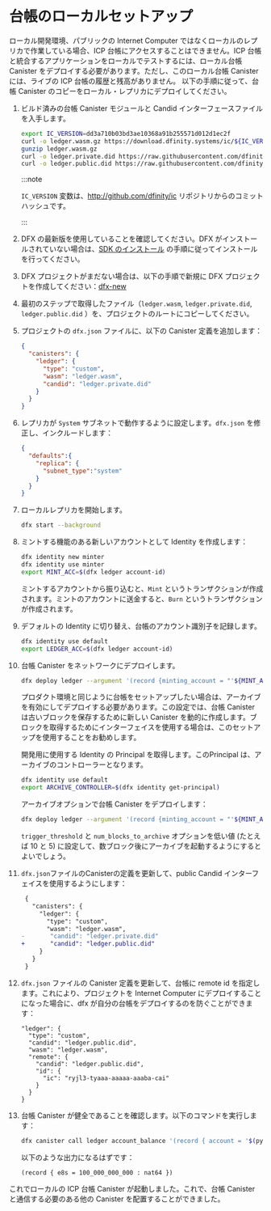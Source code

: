 # 台帳のローカルセットアップ

ローカル開発環境、パブリックの Internet Computer ではなくローカルのレプリカで作業している場合、ICP 台帳にアクセスすることはできません。ICP 台帳と統合するアプリケーションをローカルでテストするには、ローカル台帳 Canister をデプロイする必要があります。ただし、このローカル台帳 Canister には、ライブの ICP 台帳の履歴と残高がありません。
以下の手順に従って、台帳 Canister のコピーをローカル・レプリカにデプロイしてください。

1.  ビルド済みの台帳 Canister モジュールと Candid インターフェースファイルを入手します。

    ``` sh
    export IC_VERSION=dd3a710b03bd3ae10368a91b255571d012d1ec2f
    curl -o ledger.wasm.gz https://download.dfinity.systems/ic/${IC_VERSION}/canisters/ledger-canister_notify-method.wasm.gz
    gunzip ledger.wasm.gz
    curl -o ledger.private.did https://raw.githubusercontent.com/dfinity/ic/${IC_VERSION}/rs/rosetta-api/ledger.did
    curl -o ledger.public.did https://raw.githubusercontent.com/dfinity/ic/${IC_VERSION}/rs/rosetta-api/ledger_canister/ledger.did
    ```

    :::note

    `IC_VERSION` 変数は、<http://github.com/dfinity/ic> リポジトリからのコミットハッシュです。

    :::

2.  DFX の最新版を使用していることを確認してください。DFX がインストールされていない場合は、[SDK のインストール](../../build/install-upgrade-remove) の手順に従ってインストールを行ってください。

3.  DFX プロジェクトがまだない場合は、以下の手順で新規に DFX プロジェクトを作成してください：[dfx-new](../../../references/cli-reference/dfx-new.md)

4.  最初のステップで取得したファイル（`ledger.wasm`, `ledger.private.did`, `ledger.public.did` ）を、プロジェクトのルートにコピーしてください。

5.  プロジェクトの `dfx.json` ファイルに、以下の Canister 定義を追加します：

    ``` json
    {
      "canisters": {
        "ledger": {
          "type": "custom",
          "wasm": "ledger.wasm",
          "candid": "ledger.private.did"
        }
      }
    }
    ```

6. レプリカが `System` サブネットで動作するように設定します。`dfx.json` を修正し、インクルードします：
     ```json
     {
       "defaults":{
         "replica": {
           "subnet_type":"system"
         }
       }
     }
     ```

6.  ローカルレプリカを開始します。

    ``` sh
    dfx start --background
    ```

7.  ミントする機能のある新しいアカウントとして Identity を作成します：

    ``` sh
    dfx identity new minter
    dfx identity use minter
    export MINT_ACC=$(dfx ledger account-id)
    ```

    ミントするアカウントから振り込むと、`Mint` というトランザクションが作成されます。ミントのアカウントに送金すると、`Burn` というトランザクションが作成されます。

8.  デフォルトの Identity に切り替え、台帳のアカウント識別子を記録します。

    ``` sh
    dfx identity use default
    export LEDGER_ACC=$(dfx ledger account-id)
    ```

9.  台帳 Canister をネットワークにデプロイします。

    ``` sh
    dfx deploy ledger --argument '(record {minting_account = "'${MINT_ACC}'"; initial_values = vec { record { "'${LEDGER_ACC}'"; record { e8s=100_000_000_000 } }; }; send_whitelist = vec {}})'
    ```

    プロダクト環境と同じように台帳をセットアップしたい場合は、アーカイブを有効にしてデプロイする必要があります。この設定では、台帳 Canister は古いブロックを保存するために新しい Canister を動的に作成します。ブロックを取得するためにインターフェイスを使用する場合は、このセットアップを使用することをお勧めします。

    開発用に使用する Identity の Principal を取得します。このPrincipal は、アーカイブのコントローラーとなります。

    ``` sh
    dfx identity use default
    export ARCHIVE_CONTROLLER=$(dfx identity get-principal)
    ```

    アーカイブオプションで台帳 Canister をデプロイします：

    ``` sh
    dfx deploy ledger --argument '(record {minting_account = "'${MINT_ACC}'"; initial_values = vec { record { "'${LEDGER_ACC}'"; record { e8s=100_000_000_000 } }; }; send_whitelist = vec {}; archive_options = opt record { trigger_threshold = 2000; num_blocks_to_archive = 1000; controller_id = principal "'${ARCHIVE_CONTROLLER}'" }})'
    ```

    `trigger_threshold` と `num_blocks_to_archive` オプションを低い値 (たとえば 10 と 5) に設定して、数ブロック後にアーカイブを起動するようにするとよいでしょう。

10. `dfx.json`ファイルのCanisterの定義を更新して、public Candid インターフェイスを使用するようにします：

    ``` diff
     {
       "canisters": {
         "ledger": {
           "type": "custom",
           "wasm": "ledger.wasm",
    -       "candid": "ledger.private.did"
    +       "candid": "ledger.public.did"
         }
       }
     }
    ```

11. `dfx.json` ファイルの Canister 定義を更新して、台帳に remote id を指定します。これにより、プロジェクトを Internet Computer にデプロイすることになった場合に、dfx が自分の台帳をデプロイするのを防ぐことができます：

    ```
    "ledger": {
      "type": "custom",
      "candid": "ledger.public.did",
      "wasm": "ledger.wasm",
      "remote": {
        "candid": "ledger.public.did",
        "id": {
          "ic": "ryjl3-tyaaa-aaaaa-aaaba-cai"
        }
      }
    }
    ```

12. 台帳 Canister が健全であることを確認します。以下のコマンドを実行します：

    ``` sh
    dfx canister call ledger account_balance '(record { account = '$(python3 -c 'print("vec{" + ";".join([str(b) for b in bytes.fromhex("'$LEDGER_ACC'")]) + "}")')' })'
    ```

    以下のような出力になるはずです：

        (record { e8s = 100_000_000_000 : nat64 })

これでローカルの ICP 台帳 Canister が起動しました。これで、台帳 Canister と通信する必要のある他の Canister を配置することができました。

<!--
# Ledger Local Setup

If you are working in a local development environment, i.e with a local replica instead of the public Internet Computer, you can't access the ICP ledger. In order to test your application that integrates with the ICP ledger locally, you need to deploy a local ledger canister. However, this local ledger canister won't have the history and balances of the live ICP ledger.
Follow the steps below to deploy your copy of the ledger canister to a local replica.

1.  Get a pre-built Ledger canister module and Candid interface files.

    ``` sh
    export IC_VERSION=dd3a710b03bd3ae10368a91b255571d012d1ec2f
    curl -o ledger.wasm.gz https://download.dfinity.systems/ic/${IC_VERSION}/canisters/ledger-canister_notify-method.wasm.gz
    gunzip ledger.wasm.gz
    curl -o ledger.private.did https://raw.githubusercontent.com/dfinity/ic/${IC_VERSION}/rs/rosetta-api/ledger.did
    curl -o ledger.public.did https://raw.githubusercontent.com/dfinity/ic/${IC_VERSION}/rs/rosetta-api/ledger_canister/ledger.did
    ```

    :::note

    The `IC_VERSION` variable is a commit hash from the <http://github.com/dfinity/ic> repository.

    :::

2.  Make sure you use a recent version of DFX. If you don’t have DFX installed, follow instructions on the [Installing the SDK](../../build/install-upgrade-remove) section to install it.

3.  If you don’t have a DFX project yet, follow these instructions to create a new DFX project: [dfx-new](../../../references/cli-reference/dfx-new.md)

4.  Copy the file you obtained at the first step (`ledger.wasm`, `ledger.private.did`, `ledger.public.did`) into the root of your project.

5.  Add the following canister definition to the `dfx.json` file in your project:

    ``` json
    {
      "canisters": {
        "ledger": {
          "type": "custom",
          "wasm": "ledger.wasm",
          "candid": "ledger.private.did"
        }
      }
    }
    ```
    
6. Configure your replica to run a `System` subnet. Modify `dfx.json` to include:
     ```json
     {
       "defaults":{
         "replica": {
           "subnet_type":"system"
         }
       }
     }
     ```

6.  Start a local replica.

    ``` sh
    dfx start --background
    ```

7.  Create a new identity that will work as a minting account:

    ``` sh
    dfx identity new minter
    dfx identity use minter
    export MINT_ACC=$(dfx ledger account-id)
    ```

    Transfers from the minting account will create `Mint` transactions. Transfers to the minting account will create `Burn` transactions.

8.  Switch back to your default identity and record its ledger account identifier.

    ``` sh
    dfx identity use default
    export LEDGER_ACC=$(dfx ledger account-id)
    ```

9.  Deploy the ledger canister to your network.

    ``` sh
    dfx deploy ledger --argument '(record {minting_account = "'${MINT_ACC}'"; initial_values = vec { record { "'${LEDGER_ACC}'"; record { e8s=100_000_000_000 } }; }; send_whitelist = vec {}})'
    ```

    If you want to setup the ledger in a way that matches the production deployment, you should deploy it with archiving enabled. In this setup, the ledger canister dynamically creates new canisters to store old blocks. We recommend using this setup if you are planning to exercise the interface for fetching blocks.

    Obtain the principal of the identity you use for development. This principal will be the controller of archive canisters.

    ``` sh
    dfx identity use default
    export ARCHIVE_CONTROLLER=$(dfx identity get-principal)
    ```

    Deploy the ledger canister with archiving options:

    ``` sh
    dfx deploy ledger --argument '(record {minting_account = "'${MINT_ACC}'"; initial_values = vec { record { "'${LEDGER_ACC}'"; record { e8s=100_000_000_000 } }; }; send_whitelist = vec {}; archive_options = opt record { trigger_threshold = 2000; num_blocks_to_archive = 1000; controller_id = principal "'${ARCHIVE_CONTROLLER}'" }})'
    ```

    You may want to set `trigger_threshold` and `num_blocks_to_archive` options to low values (e.g., 10 and 5) to trigger archivation after only a few blocks.

10. Update the canister definition in the `dfx.json` file to use the public Candid interface:

    ``` diff
     {
       "canisters": {
         "ledger": {
           "type": "custom",
           "wasm": "ledger.wasm",
    -       "candid": "ledger.private.did"
    +       "candid": "ledger.public.did"
         }
       }
     }
    ```

11. Update the canister definition in the `dfx.json` file to specify a remote id for the ledger. This will prevent dfx from deploying your own ledger in case you decide to deploy your project to the Internet Computer:

    ```
    "ledger": {
      "type": "custom",
      "candid": "ledger.public.did",
      "wasm": "ledger.wasm",
      "remote": {
        "candid": "ledger.public.did",
        "id": {
          "ic": "ryjl3-tyaaa-aaaaa-aaaba-cai"
        }
      }
    }
    ```

12. Check that the Ledger canister is healthy. Execute the following command:

    ``` sh
    dfx canister call ledger account_balance '(record { account = '$(python3 -c 'print("vec{" + ";".join([str(b) for b in bytes.fromhex("'$LEDGER_ACC'")]) + "}")')' })'
    ```

    The output should look like the following:

        (record { e8s = 100_000_000_000 : nat64 })

Your local ICP ledger canister is up and running now. You can now deploy other canisters that need to communicate with the ledger canister.

-->